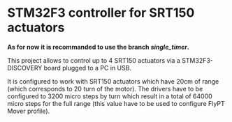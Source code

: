 # STM32F3 controller for SRT150 actuators

**As for now it is recommanded to use the branch ***single_timer***.**

This project allows to control up to 4 SRT150 actuators via a STM32F3-DISCOVERY board plugged to a PC in USB.

It is configured to work with SRT150 actuators which have 20cm of range (which corresponds to 20 turn of the motor). The drivers have to be configured to 3200 micro steps by turn which result in a total of 64000 micro steps for the full range (this value have to be used to configure FlyPT Mover profile).

